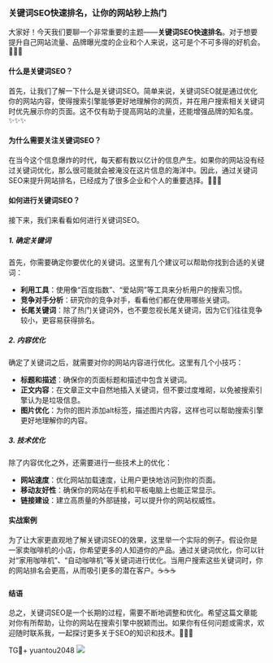 ### 关键词SEO快速排名，让你的网站秒上热门

大家好！今天我们要聊一个非常重要的主题——**关键词SEO快速排名**。对于想要提升自己网站流量、品牌曝光度的企业和个人来说，这可是个不可多得的好机会。🚀🚀🚀

#### 什么是关键词SEO？

首先，让我们了解一下什么是关键词SEO。简单来说，关键词SEO就是通过优化你的网站内容，使得搜索引擎能够更好地理解你的网页，并在用户搜索相关关键词时优先展示你的页面。这不仅有助于提高网站的流量，还能增强品牌的知名度。✨✨✨

#### 为什么需要关注关键词SEO？

在当今这个信息爆炸的时代，每天都有数以亿计的信息产生。如果你的网站没有经过关键词优化，那么很可能就会被淹没在这片信息的海洋中。因此，通过关键词SEO来提升网站排名，已经成为了很多企业和个人的重要选择。🎯🎯🎯

#### 如何进行关键词SEO？

接下来，我们来看看如何进行关键词SEO。

##### 1. 确定关键词

首先，你需要确定你要优化的关键词。这里有几个建议可以帮助你找到合适的关键词：

- **利用工具**：使用像“百度指数”、“爱站网”等工具来分析用户的搜索习惯。
- **竞争对手分析**：研究你的竞争对手，看看他们都在使用哪些关键词。
- **长尾关键词**：除了热门关键词外，也不要忽视长尾关键词，因为它们往往竞争较小，更容易获得排名。

##### 2. 内容优化

确定了关键词之后，就需要对你的网站内容进行优化。这里有几个小技巧：

- **标题和描述**：确保你的页面标题和描述中包含关键词。
- **正文内容**：在文章正文中自然地插入关键词，但不要过度堆砌，以免被搜索引擎认为是垃圾信息。
- **图片优化**：为你的图片添加alt标签，描述图片内容，这样也可以帮助搜索引擎更好地理解你的内容。

##### 3. 技术优化

除了内容优化之外，还需要进行一些技术上的优化：

- **网站速度**：优化网站加载速度，让用户更快地访问到你的页面。
- **移动友好性**：确保你的网站在手机和平板电脑上也能正常显示。
- **链接建设**：建立高质量的外部链接，可以提升你的网站权威性。

#### 实战案例

为了让大家更直观地了解关键词SEO的效果，这里举一个实际的例子。假设你是一家卖咖啡机的小店，你希望更多的人知道你的产品。通过关键词优化，你可以针对“家用咖啡机”、“自动咖啡机”等关键词进行优化。当用户搜索这些关键词时，你的网站排名会更高，从而吸引更多的潜在客户。☕☕☕

#### 结语

总之，关键词SEO是一个长期的过程，需要不断地调整和优化。希望这篇文章能对你有所帮助，让你的网站在搜索引擎中脱颖而出。如果你有任何问题或需求，欢迎随时联系我，一起探讨更多关于SEO的知识和技术。💼💼💼

TG💪+ yuantou2048  ![](https://github.com/user-attachments/assets/42a5a4a5-fea9-4a1d-8aa0-73e57e430cca)